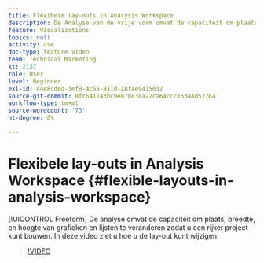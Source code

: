 ```yaml
---
title: Flexibele lay-outs in Analysis Workspace
description: De Analyse van de vrije vorm omvat de capaciteit om plaats, breedte, en hoogte van grafieken en lijsten te veranderen zodat u een rijker project kunt bouwen. In deze video ziet u hoe u de lay-out kunt wijzigen.
feature: Visualizations
topics: null
activity: use
doc-type: feature video
team: Technical Marketing
kt: 2137
role: User
level: Beginner
exl-id: 44e8cded-3ef8-4c55-811d-28f4e9415032
source-git-commit: 8fc641743bc9e07b838a22ca64ccc15344d52764
workflow-type: tm+mt
source-wordcount: '73'
ht-degree: 0%

---
```


# Flexibele lay-outs in Analysis Workspace {#flexible-layouts-in-analysis-workspace}

[!UICONTROL Freeform] De analyse omvat de capaciteit om plaats, breedte, en hoogte van grafieken en lijsten te veranderen zodat u een rijker project kunt bouwen. In deze video ziet u hoe u de lay-out kunt wijzigen.

>[!VIDEO](https://video.tv.adobe.com/v/24706/?quality=12&learn=on)
